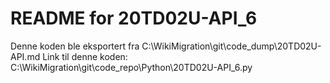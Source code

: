 # README for 20TD02U-API_6
Denne koden ble eksportert fra C:\WikiMigration\git\code_dump\20TD02U-API.md
Link til denne koden: C:\WikiMigration\git\code_repo\Python\20TD02U-API_6.py
